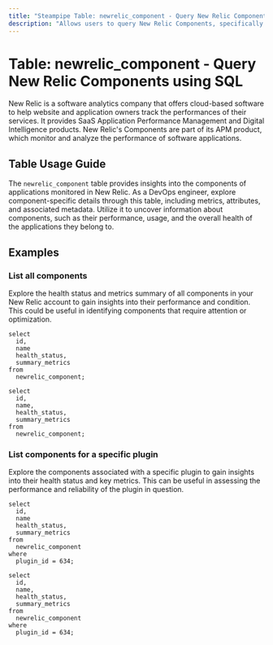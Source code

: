 ```yaml
---
title: "Steampipe Table: newrelic_component - Query New Relic Components using SQL"
description: "Allows users to query New Relic Components, specifically providing insights into the performance and availability of monitored applications."
---
```


# Table: newrelic_component - Query New Relic Components using SQL

New Relic is a software analytics company that offers cloud-based software to help website and application owners track the performances of their services. It provides SaaS Application Performance Management and Digital Intelligence products. New Relic's Components are part of its APM product, which monitor and analyze the performance of software applications.

## Table Usage Guide

The `newrelic_component` table provides insights into the components of applications monitored in New Relic. As a DevOps engineer, explore component-specific details through this table, including metrics, attributes, and associated metadata. Utilize it to uncover information about components, such as their performance, usage, and the overall health of the applications they belong to.

## Examples

### List all components
Explore the health status and metrics summary of all components in your New Relic account to gain insights into their performance and condition. This could be useful in identifying components that require attention or optimization.

```sql+postgres
select
  id,
  name
  health_status,
  summary_metrics
from
  newrelic_component;
```

```sql+sqlite
select
  id,
  name,
  health_status,
  summary_metrics
from
  newrelic_component;
```

### List components for a specific plugin
Explore the components associated with a specific plugin to gain insights into their health status and key metrics. This can be useful in assessing the performance and reliability of the plugin in question.

```sql+postgres
select
  id,
  name
  health_status,
  summary_metrics
from
  newrelic_component
where
  plugin_id = 634;
```

```sql+sqlite
select
  id,
  name,
  health_status,
  summary_metrics
from
  newrelic_component
where
  plugin_id = 634;
```